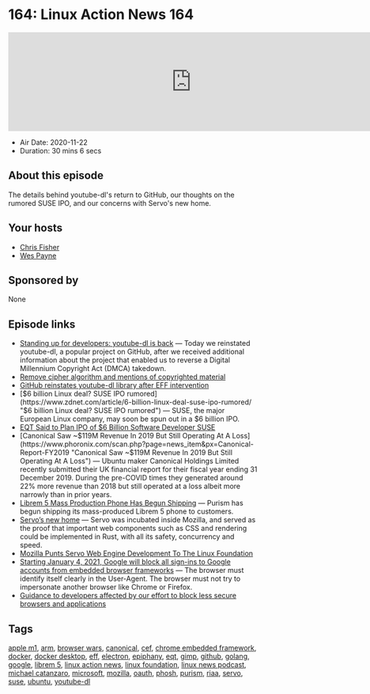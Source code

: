 # 164: Linux Action News 164

<iframe src="https://player.fireside.fm/v2/DAcK9LdX+ea5Ta-zg?theme=dark" width="740" height="200" frameborder="0" scrolling="no"></iframe>

* Air Date: 2020-11-22
* Duration: 30 mins 6 secs

## About this episode

The details behind youtube-dl's return to GitHub, our thoughts on the rumored SUSE IPO, and our concerns with Servo's new home.

## Your hosts
* [Chris Fisher](https://linuxactionnews.com/hosts/chris)
* [Wes Payne](https://linuxactionnews.com/hosts/wes)

## Sponsored by

None



## Episode links

  * [Standing up for developers: youtube-dl is back](https://github.blog/2020-11-16-standing-up-for-developers-youtube-dl-is-back/ "Standing up for developers: youtube-dl is back") — Today we reinstated youtube-dl, a popular project on GitHub, after we received additional information about the project that enabled us to reverse a Digital Millennium Copyright Act (DMCA) takedown. 
  * [Remove cipher algorithm and mentions of copyrighted material ](https://github.com/animelover1984/youtube-dl/commit/0851123c1909558268e8e237214d9c466cf5198d "Remove cipher algorithm and mentions of copyrighted material ")
  * [GitHub reinstates youtube-dl library after EFF intervention](https://www.zdnet.com/article/github-reinstates-youtube-dl-library-after-eff-intervention/ "GitHub reinstates youtube-dl library after EFF intervention")
  * [$6 billion Linux deal? SUSE IPO rumored](https://www.zdnet.com/article/6-billion-linux-deal-suse-ipo-rumored/ "$6 billion Linux deal? SUSE IPO rumored") — SUSE, the major European Linux company, may soon be spun out in a $6 billion IPO.
  * [EQT Said to Plan IPO of $6 Billion Software Developer SUSE](https://www.bloomberg.com/news/articles/2020-11-06/eqt-is-said-to-plan-ipo-of-6-billion-software-developer-suse?sref=y7UfZ5i4 "EQT Said to Plan IPO of $6 Billion Software Developer SUSE")
  * [Canonical Saw ~$119M Revenue In 2019 But Still Operating At A Loss](https://www.phoronix.com/scan.php?page=news_item&px=Canonical-Report-FY2019 "Canonical Saw ~$119M Revenue In 2019 But Still Operating At A Loss") — Ubuntu maker Canonical Holdings Limited recently submitted their UK financial report for their fiscal year ending 31 December 2019. During the pre-COVID times they generated around 22% more revenue than 2018 but still operated at a loss albeit more narrowly than in prior years.
  * [Librem 5 Mass Production Phone Has Begun Shipping](https://puri.sm/posts/librem-5-mass-production-phone-has-begun-shipping/ "Librem 5 Mass Production Phone Has Begun Shipping") — Purism has begun shipping its mass-produced Librem 5 phone to customers.
  * [Servo’s new home](https://blog.servo.org/2020/11/17/servo-home/ "Servo’s new home") — Servo was incubated inside Mozilla, and served as the proof that important web components such as CSS and rendering could be implemented in Rust, with all its safety, concurrency and speed.
  * [Mozilla Punts Servo Web Engine Development To The Linux Foundation](https://www.phoronix.com/scan.php?page=news_item&px=Linux-Foundation-Servo "Mozilla Punts Servo Web Engine Development To The Linux Foundation")
  * [Starting January 4, 2021, Google will block all sign-ins to Google accounts from embedded browser frameworks](https://lists.webkit.org/pipermail/webkit-dev/2020-November/031604.html "Starting January 4, 2021, Google will block all sign-ins to Google accounts from embedded browser frameworks") — The browser must identify itself clearly in the User-Agent. The browser must not try to impersonate another browser like Chrome or Firefox.
  * [Guidance to developers affected by our effort to block less secure browsers and applications](https://developers.googleblog.com/2020/08/guidance-for-our-effort-to-block-less-secure-browser-and-apps.html "Guidance to developers affected by our effort to block less secure browsers and applications")



## Tags

[apple m1](https://linuxactionnews.com/tags/apple%20m1), [arm](https://linuxactionnews.com/tags/arm), [browser wars](https://linuxactionnews.com/tags/browser%20wars), [canonical](https://linuxactionnews.com/tags/canonical), [cef](https://linuxactionnews.com/tags/cef), [chrome embedded framework](https://linuxactionnews.com/tags/chrome%20embedded%20framework), [docker](https://linuxactionnews.com/tags/docker), [docker desktop](https://linuxactionnews.com/tags/docker%20desktop), [eff](https://linuxactionnews.com/tags/eff), [electron](https://linuxactionnews.com/tags/electron), [epiphany](https://linuxactionnews.com/tags/epiphany), [eqt](https://linuxactionnews.com/tags/eqt), [gimp](https://linuxactionnews.com/tags/gimp), [github](https://linuxactionnews.com/tags/github), [golang](https://linuxactionnews.com/tags/golang), [google](https://linuxactionnews.com/tags/google), [librem 5](https://linuxactionnews.com/tags/librem%205), [linux action news](https://linuxactionnews.com/tags/linux%20action%20news), [linux foundation](https://linuxactionnews.com/tags/linux%20foundation), [linux news podcast](https://linuxactionnews.com/tags/linux%20news%20podcast), [michael catanzaro](https://linuxactionnews.com/tags/michael%20catanzaro), [microsoft](https://linuxactionnews.com/tags/microsoft), [mozilla](https://linuxactionnews.com/tags/mozilla), [oauth](https://linuxactionnews.com/tags/oauth), [phosh](https://linuxactionnews.com/tags/phosh), [purism](https://linuxactionnews.com/tags/purism), [riaa](https://linuxactionnews.com/tags/riaa), [servo](https://linuxactionnews.com/tags/servo), [suse](https://linuxactionnews.com/tags/suse), [ubuntu](https://linuxactionnews.com/tags/ubuntu), [youtube-dl](https://linuxactionnews.com/tags/youtube-dl)